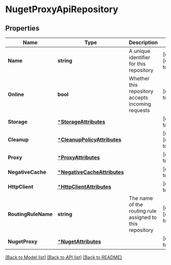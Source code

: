 # NugetProxyApiRepository

## Properties
Name | Type | Description | Notes
------------ | ------------- | ------------- | -------------
**Name** | **string** | A unique identifier for this repository | [optional] [default to null]
**Online** | **bool** | Whether this repository accepts incoming requests | [default to null]
**Storage** | [***StorageAttributes**](StorageAttributes.md) |  | [default to null]
**Cleanup** | [***CleanupPolicyAttributes**](CleanupPolicyAttributes.md) |  | [optional] [default to null]
**Proxy** | [***ProxyAttributes**](ProxyAttributes.md) |  | [default to null]
**NegativeCache** | [***NegativeCacheAttributes**](NegativeCacheAttributes.md) |  | [default to null]
**HttpClient** | [***HttpClientAttributes**](HttpClientAttributes.md) |  | [default to null]
**RoutingRuleName** | **string** | The name of the routing rule assigned to this repository | [optional] [default to null]
**NugetProxy** | [***NugetAttributes**](NugetAttributes.md) |  | [default to null]

[[Back to Model list]](../README.md#documentation-for-models) [[Back to API list]](../README.md#documentation-for-api-endpoints) [[Back to README]](../README.md)

